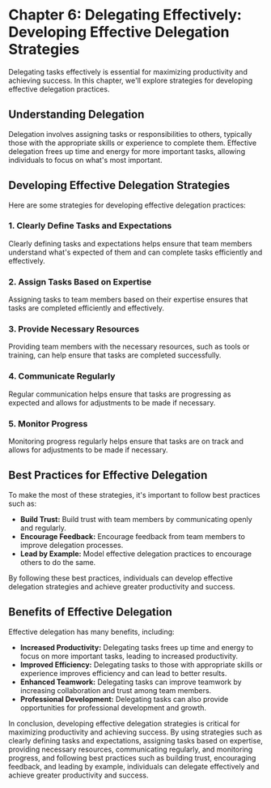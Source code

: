 Chapter 6: Delegating Effectively: Developing Effective Delegation Strategies
=============================================================================

Delegating tasks effectively is essential for maximizing productivity and achieving success. In this chapter, we'll explore strategies for developing effective delegation practices.

Understanding Delegation
------------------------

Delegation involves assigning tasks or responsibilities to others, typically those with the appropriate skills or experience to complete them. Effective delegation frees up time and energy for more important tasks, allowing individuals to focus on what's most important.

Developing Effective Delegation Strategies
------------------------------------------

Here are some strategies for developing effective delegation practices:

### 1. Clearly Define Tasks and Expectations

Clearly defining tasks and expectations helps ensure that team members understand what's expected of them and can complete tasks efficiently and effectively.

### 2. Assign Tasks Based on Expertise

Assigning tasks to team members based on their expertise ensures that tasks are completed efficiently and effectively.

### 3. Provide Necessary Resources

Providing team members with the necessary resources, such as tools or training, can help ensure that tasks are completed successfully.

### 4. Communicate Regularly

Regular communication helps ensure that tasks are progressing as expected and allows for adjustments to be made if necessary.

### 5. Monitor Progress

Monitoring progress regularly helps ensure that tasks are on track and allows for adjustments to be made if necessary.

Best Practices for Effective Delegation
---------------------------------------

To make the most of these strategies, it's important to follow best practices such as:

* **Build Trust:** Build trust with team members by communicating openly and regularly.
* **Encourage Feedback:** Encourage feedback from team members to improve delegation processes.
* **Lead by Example:** Model effective delegation practices to encourage others to do the same.

By following these best practices, individuals can develop effective delegation strategies and achieve greater productivity and success.

Benefits of Effective Delegation
--------------------------------

Effective delegation has many benefits, including:

* **Increased Productivity:** Delegating tasks frees up time and energy to focus on more important tasks, leading to increased productivity.
* **Improved Efficiency:** Delegating tasks to those with appropriate skills or experience improves efficiency and can lead to better results.
* **Enhanced Teamwork:** Delegating tasks can improve teamwork by increasing collaboration and trust among team members.
* **Professional Development:** Delegating tasks can also provide opportunities for professional development and growth.

In conclusion, developing effective delegation strategies is critical for maximizing productivity and achieving success. By using strategies such as clearly defining tasks and expectations, assigning tasks based on expertise, providing necessary resources, communicating regularly, and monitoring progress, and following best practices such as building trust, encouraging feedback, and leading by example, individuals can delegate effectively and achieve greater productivity and success.


